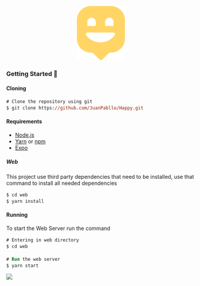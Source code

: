 <div align="center">

![](web/src/images/map-marker.svg)

</div>

### Getting Started 🚀

#### Cloning

```ps
# Clone the repository using git
$ git clone https://github.com/JuanPabllo/Happy.git
```

#### Requirements

- [Node.js](https://nodejs.org/en/)
- [Yarn](https://yarnpkg.com/) or [npm](https://www.npmjs.com/)
- [Expo](https://expo.io/)

##### Web

This project use third party dependencies that need to be installed, use that command to install all needed dependencies

```ps
$ cd web
$ yarn install
```

#### Running

To start the Web Server run the command

```ps
# Entering in web directory
$ cd web

# Run the web server
$ yarn start
```

![](https://img.shields.io/github/license/JuanPabllo/Happy)

